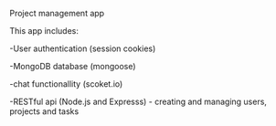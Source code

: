 Project management app 

This app includes:

-User authentication (session cookies)

-MongoDB database (mongoose)

-chat functionallity (scoket.io)

-RESTful api (Node.js and Expresss) - creating and managing users, projects and tasks

